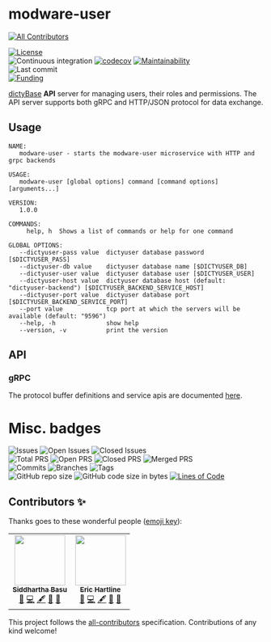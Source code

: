 # modware-user
<!-- ALL-CONTRIBUTORS-BADGE:START - Do not remove or modify this section -->
[![All Contributors](https://img.shields.io/badge/all_contributors-2-orange.svg?style=flat-square)](#contributors-)
<!-- ALL-CONTRIBUTORS-BADGE:END -->

[![License](https://img.shields.io/badge/License-BSD%202--Clause-blue.svg)](LICENSE)  
![Continuous integration](https://github.com/dictyBase/modware-user/workflows/Continuous%20integration/badge.svg)
[![codecov](https://codecov.io/gh/dictyBase/modware-user/branch/develop/graph/badge.svg)](https://codecov.io/gh/dictyBase/modware-user)
[![Maintainability](https://api.codeclimate.com/v1/badges/30e9b0421a28b8e0d941/maintainability)](https://codeclimate.com/github/dictyBase/modware-user/maintainability)  
![Last commit](https://badgen.net/github/last-commit/dictyBase/modware-user/develop)   
[![Funding](https://badgen.net/badge/Funding/Rex%20L%20Chisholm,dictyBase,DCR/yellow?list=|)](https://projectreporter.nih.gov/project_info_description.cfm?aid=10024726&icde=0)

[dictyBase](http://dictybase.org) **API** server for managing users, their
roles and permissions. The API server supports both gRPC and HTTP/JSON protocol
for data exchange.

## Usage

```
NAME:
   modware-user - starts the modware-user microservice with HTTP and grpc backends

USAGE:
   modware-user [global options] command [command options] [arguments...]

VERSION:
   1.0.0

COMMANDS:
     help, h  Shows a list of commands or help for one command

GLOBAL OPTIONS:
   --dictyuser-pass value  dictyuser database password [$DICTYUSER_PASS]
   --dictyuser-db value    dictyuser database name [$DICTYUSER_DB]
   --dictyuser-user value  dictyuser database user [$DICTYUSER_USER]
   --dictyuser-host value  dictyuser database host (default: "dictyuser-backend") [$DICTYUSER_BACKEND_SERVICE_HOST]
   --dictyuser-port value  dictyuser database port [$DICTYUSER_BACKEND_SERVICE_PORT]
   --port value            tcp port at which the servers will be available (default: "9596")
   --help, -h              show help
   --version, -v           print the version

```

## API

### gRPC

The protocol buffer definitions and service apis are documented
[here](https://github.com/dictyBase/dictybaseapis/tree/master/dictybase/user).

# Misc. badges
![Issues](https://badgen.net/github/issues/dictyBase/modware-user)
![Open Issues](https://badgen.net/github/open-issues/dictyBase/modware-user)
![Closed Issues](https://badgen.net/github/closed-issues/dictyBase/modware-user)  
![Total PRS](https://badgen.net/github/prs/dictyBase/modware-user)
![Open PRS](https://badgen.net/github/open-prs/dictyBase/modware-user)
![Closed PRS](https://badgen.net/github/closed-prs/dictyBase/modware-user)
![Merged PRS](https://badgen.net/github/merged-prs/dictyBase/modware-user)  
![Commits](https://badgen.net/github/commits/dictyBase/modware-user/develop)
![Branches](https://badgen.net/github/branches/dictyBase/modware-user)
![Tags](https://badgen.net/github/tags/dictyBase/modware-user/?color=cyan)  
![GitHub repo size](https://img.shields.io/github/repo-size/dictyBase/modware-user?style=plastic)
![GitHub code size in bytes](https://img.shields.io/github/languages/code-size/dictyBase/modware-user?style=plastic)
[![Lines of Code](https://badgen.net/codeclimate/loc/dictyBase/modware-user)](https://codeclimate.com/github/dictyBase/modware-user/code)  

## Contributors ✨

Thanks goes to these wonderful people ([emoji key](https://allcontributors.org/docs/en/emoji-key)):

<!-- ALL-CONTRIBUTORS-LIST:START - Do not remove or modify this section -->
<!-- prettier-ignore-start -->
<!-- markdownlint-disable -->
<table>
  <tr>
    <td align="center"><a href="http://cybersiddhu.github.com/"><img src="https://avatars3.githubusercontent.com/u/48740?v=4" width="100px;" alt=""/><br /><sub><b>Siddhartha Basu</b></sub></a><br /><a href="https://github.com/dictyBase/modware-user/issues?q=author%3Acybersiddhu" title="Bug reports">🐛</a> <a href="https://github.com/dictyBase/modware-user/commits?author=cybersiddhu" title="Code">💻</a> <a href="#content-cybersiddhu" title="Content">🖋</a> <a href="https://github.com/dictyBase/modware-user/commits?author=cybersiddhu" title="Documentation">📖</a> <a href="#maintenance-cybersiddhu" title="Maintenance">🚧</a></td>
    <td align="center"><a href="http://www.erichartline.net/"><img src="https://avatars3.githubusercontent.com/u/13489381?v=4" width="100px;" alt=""/><br /><sub><b>Eric Hartline</b></sub></a><br /><a href="https://github.com/dictyBase/modware-user/issues?q=author%3Awildlifehexagon" title="Bug reports">🐛</a> <a href="https://github.com/dictyBase/modware-user/commits?author=wildlifehexagon" title="Code">💻</a> <a href="#content-wildlifehexagon" title="Content">🖋</a> <a href="https://github.com/dictyBase/modware-user/commits?author=wildlifehexagon" title="Documentation">📖</a> <a href="#maintenance-wildlifehexagon" title="Maintenance">🚧</a></td>
  </tr>
</table>

<!-- markdownlint-enable -->
<!-- prettier-ignore-end -->
<!-- ALL-CONTRIBUTORS-LIST:END -->

This project follows the [all-contributors](https://github.com/all-contributors/all-contributors) specification. Contributions of any kind welcome!